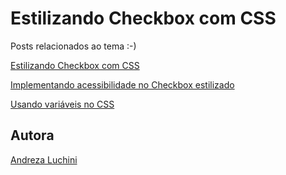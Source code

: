 # Estilizando Checkbox com CSS

Posts relacionados ao tema :-)

[Estilizando Checkbox com CSS](http://andreza.eti.br/estilizando_checkbox_css)

[Implementando acessibilidade no Checkbox estilizado](http://andreza.eti.br/acessibilidade_checkbox_estilizado)

[Usando variáveis no CSS](http://andreza.eti.br/variaveis_CSS)


## Autora
[Andreza Luchini](http://andreza.eti.br/)

